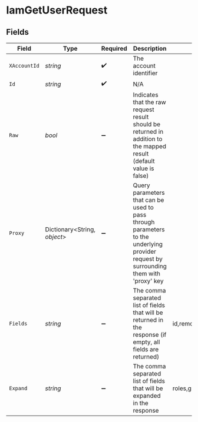 # IamGetUserRequest


## Fields

| Field                                                                                                                                                                                | Type                                                                                                                                                                                 | Required                                                                                                                                                                             | Description                                                                                                                                                                          | Example                                                                                                                                                                              |
| ------------------------------------------------------------------------------------------------------------------------------------------------------------------------------------ | ------------------------------------------------------------------------------------------------------------------------------------------------------------------------------------ | ------------------------------------------------------------------------------------------------------------------------------------------------------------------------------------ | ------------------------------------------------------------------------------------------------------------------------------------------------------------------------------------ | ------------------------------------------------------------------------------------------------------------------------------------------------------------------------------------ |
| `XAccountId`                                                                                                                                                                         | *string*                                                                                                                                                                             | :heavy_check_mark:                                                                                                                                                                   | The account identifier                                                                                                                                                               |                                                                                                                                                                                      |
| `Id`                                                                                                                                                                                 | *string*                                                                                                                                                                             | :heavy_check_mark:                                                                                                                                                                   | N/A                                                                                                                                                                                  |                                                                                                                                                                                      |
| `Raw`                                                                                                                                                                                | *bool*                                                                                                                                                                               | :heavy_minus_sign:                                                                                                                                                                   | Indicates that the raw request result should be returned in addition to the mapped result (default value is false)                                                                   |                                                                                                                                                                                      |
| `Proxy`                                                                                                                                                                              | Dictionary<String, *object*>                                                                                                                                                         | :heavy_minus_sign:                                                                                                                                                                   | Query parameters that can be used to pass through parameters to the underlying provider request by surrounding them with 'proxy' key                                                 |                                                                                                                                                                                      |
| `Fields`                                                                                                                                                                             | *string*                                                                                                                                                                             | :heavy_minus_sign:                                                                                                                                                                   | The comma separated list of fields that will be returned in the response (if empty, all fields are returned)                                                                         | id,remote_id,first_name,last_name,name,primary_email_address,username,roles,groups,status,avatar,is_bot_user,last_active_at,last_login_at,created_at,updated_at,multi_factor_enabled |
| `Expand`                                                                                                                                                                             | *string*                                                                                                                                                                             | :heavy_minus_sign:                                                                                                                                                                   | The comma separated list of fields that will be expanded in the response                                                                                                             | roles,groups                                                                                                                                                                         |